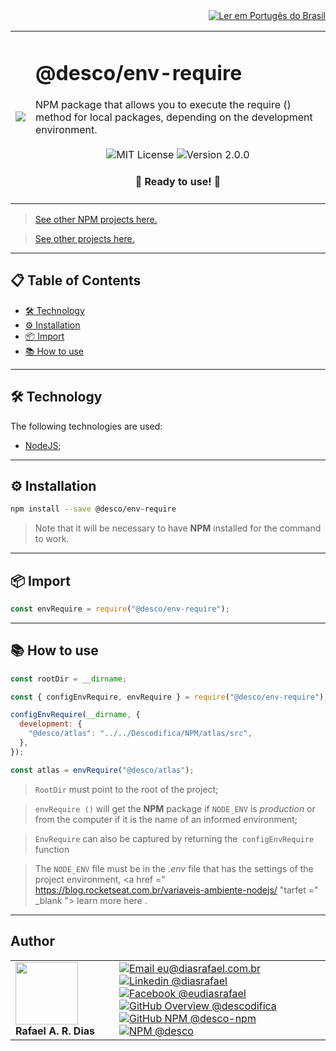 <div align="right">
  <a href="README.md">
    <img alt="Ler em Portugês do Brasil" src="https://img.shields.io/static/v1?label=&message=🇧🇷 Ler em Português do Brasil&color=green&style=for-the-badge" />
  </a>
</div>

<table>
  <tr>
    <td><img src="https://i.ibb.co/2WJy84f/descoenv-require.png"></td>
    <td>  
      <h1>@desco/env-require</h1>
      NPM package that allows you to execute the require () method for local packages, depending on the development environment.
      <br /><br />
      <div align="center">
        <img alt="MIT License" src="https://img.shields.io/static/v1?label=License&message=MIT&color=green&style=for-the-badge">
        <img alt="Version 2.0.0" src="https://img.shields.io/static/v1?label=Version&message=2.0.0&color=blue&style=for-the-badge">
      </div>
      <h4 align="center"> 
        🚀 Ready to use! 🚀
      </h4>
    </td>
  </tr>
</table>

> <a href="https://github.com/desco-npm" target="_blank">See other NPM projects here.</a>

> <a href="https://github.com/descoifica" target="_blank">See other projects here.</a>

---

## 📋 Table of Contents

- [🛠️ Technology](#Technology)
- [⚙️ Installation](#Installation)
- [📦 Import](#Import)
- [📚 How to use](#How-to-use)

---

<a name="Technology"></a>

## 🛠️ Technology

The following technologies are used:

- [NodeJS](https://nodejs.org/en/);

---

<a name="Installation"></a>

## ⚙️ Installation

```bash
npm install --save @desco/env-require
```

> Note that it will be necessary to have **NPM** installed for the command to work.

---

<a name="Import"></a>

## 📦 Import

```js
const envRequire = require("@desco/env-require");
```

---

<a name="How-To-Use"></a>

## 📚 How to use

```js
const rootDir = __dirname;

const { configEnvRequire, envRequire } = require("@desco/env-require");

configEnvRequire(__dirname, {
  development: {
    "@desco/atlas": "../../Descodifica/NPM/atlas/src",
  },
});

const atlas = envRequire("@desco/atlas");
```

> `RootDir` must point to the root of the project;

> `envRequire ()` will get the **NPM** package if `NODE_ENV` is _production_ or from the computer if it is the name of an informed environment;

> `EnvRequire` can also be captured by returning the` configEnvRequire` function

> The `NODE_ENV` file must be in the _.env_ file that has the settings of the project environment, <a href =" https://blog.rocketseat.com.br/variaveis-ambiente-nodejs/ "tarfet =" \_blank "> learn more here </a>.

---

## Author

<table>
  <tr>
    <td width="150px">
      <img src="https://scontent.fsdu1-1.fna.fbcdn.net/v/t1.0-9/539886_235546170253505_5977326689811409130_n.jpg?_nc_cat=106&ccb=3&_nc_sid=174925&_nc_eui2=AeGgFWn_fWInwRkTo3mHSP993TbQ0TzG0Y3dNtDRPMbRjS-eZL1tr4I5maqz6O-jva9qWnIxKOsD3UtSm9CTeCys&_nc_ohc=Qw6NaDGrtIgAX9uFF2c&_nc_ht=scontent.fsdu1-1.fna&oh=5ebac9874d7a24e157c8c99fd965c2a4&oe=606539CE" width="100px;" alt=""/>
      <b>Rafael A. R. Dias</b>
    </td>
    <td>  
      <a href="mailto:eu@diasrafael.com.br" target="_blank" >
        <img alt="Email eu@diasrafael.com.br" src="https://img.shields.io/static/v1?label=Email&message=eu@diasrafael.com.br&color=red&logo=gmail&style=for-the-badge">
      </a>
      <a href="https://www.linkedin.com/in/diasrafael/" target="_blank">
        <img alt="Linkedin @diasrafael" src="https://img.shields.io/static/v1?label=Linkedin&message=@diasrafael&color=blue&logo=linkedin&style=for-the-badge">
      </a>
      <a href="https://www.facebook.com/eudiasrafael" target="_blank">
        <img alt="Facebook @eudiasrafael" src="https://img.shields.io/static/v1?label=Facebook&message=@eudiasrafael&color=blue&logo=facebook&style=for-the-badge">
      </a>
      <a href="https://github.com/descodifica" target="_blank">
        <img alt="GitHub Overview @descodifica" src="https://img.shields.io/static/v1?label=GitHub Overview&message=@descodifica&color=black&logo=github&style=for-the-badge">
      </a>
      <a href="https://github.com/desco-npm" target="_blank">
        <img alt="GitHub NPM @desco-npm" src="https://img.shields.io/static/v1?label=GitHub NPM&message=@desco-npm&color=black&logo=github&style=for-the-badge">
      </a>
      <a href="https://www.npmjs.com/org/desco" target="_blank">
        <img alt="NPM @desco" src="https://img.shields.io/static/v1?label=NPM&message=@desco&color=red&logo=npm&style=for-the-badge">
      </a>
    </td>
  </tr>
</table>

